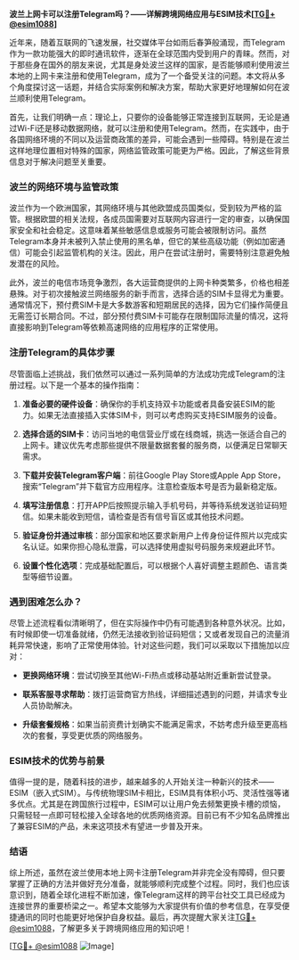 **波兰上网卡可以注册Telegram吗？——详解跨境网络应用与ESIM技术[[TG💪+ @esim1088](https://t.me/s/esim1088)]**

近年来，随着互联网的飞速发展，社交媒体平台如雨后春笋般涌现，而Telegram作为一款功能强大的即时通讯软件，逐渐在全球范围内受到用户的青睐。然而，对于那些身在国外的朋友来说，尤其是身处波兰这样的国家，是否能够顺利使用波兰本地的上网卡来注册和使用Telegram，成为了一个备受关注的问题。本文将从多个角度探讨这一话题，并结合实际案例和解决方案，帮助大家更好地理解如何在波兰顺利使用Telegram。

首先，让我们明确一点：理论上，只要你的设备能够正常连接到互联网，无论是通过Wi-Fi还是移动数据网络，就可以注册和使用Telegram。然而，在实践中，由于各国网络环境的不同以及运营商政策的差异，可能会遇到一些障碍。特别是在波兰这样地理位置相对特殊的国家，网络监管政策可能更为严格。因此，了解这些背景信息对于解决问题至关重要。

### 波兰的网络环境与监管政策

波兰作为一个欧洲国家，其网络环境与其他欧盟成员国类似，受到较为严格的监管。根据欧盟的相关法规，各成员国需要对互联网内容进行一定的审查，以确保国家安全和社会稳定。这意味着某些敏感信息或服务可能会被限制访问。虽然Telegram本身并未被列入禁止使用的黑名单，但它的某些高级功能（例如加密通信）可能会引起监管机构的关注。因此，用户在尝试注册时，需要特别注意避免触发潜在的风险。

此外，波兰的电信市场竞争激烈，各大运营商提供的上网卡种类繁多，价格也相差悬殊。对于初次接触波兰网络服务的新手而言，选择合适的SIM卡显得尤为重要。通常情况下，预付费SIM卡是大多数游客和短期居民的选择，因为它们操作简便且无需签订长期合同。不过，部分预付费SIM卡可能存在限制国际流量的情况，这将直接影响到Telegram等依赖高速网络的应用程序的正常使用。

### 注册Telegram的具体步骤

尽管面临上述挑战，我们依然可以通过一系列简单的方法成功完成Telegram的注册过程。以下是一个基本的操作指南：

1. **准备必要的硬件设备**：确保你的手机支持双卡功能或者具备安装ESIM的能力。如果无法直接插入实体SIM卡，则可以考虑购买支持ESIM服务的设备。
   
2. **选择合适的SIM卡**：访问当地的电信营业厅或在线商城，挑选一张适合自己的上网卡。建议优先考虑那些提供不限量数据套餐的服务商，以便满足日常聊天需求。

3. **下载并安装Telegram客户端**：前往Google Play Store或Apple App Store，搜索“Telegram”并下载官方应用程序。注意检查版本号是否为最新稳定版。

4. **填写注册信息**：打开APP后按照提示输入手机号码，并等待系统发送验证码短信。如果未能收到短信，请检查是否有信号盲区或其他技术问题。

5. **验证身份并通过审核**：部分国家和地区要求新用户上传身份证件照片以完成实名认证。如果你担心隐私泄露，可以选择使用虚拟号码服务来规避此环节。

6. **设置个性化选项**：完成基础配置后，可以根据个人喜好调整主题颜色、语言类型等细节设置。

### 遇到困难怎么办？

尽管上述流程看似清晰明了，但在实际操作中仍有可能遇到各种意外状况。比如，有时候即使一切准备就绪，仍然无法接收到验证码短信；又或者发现自己的流量消耗异常快速，影响了正常使用体验。针对这些问题，我们可以采取以下措施加以应对：

- **更换网络环境**：尝试切换至其他Wi-Fi热点或移动基站附近重新尝试登录。
  
- **联系客服寻求帮助**：拨打运营商官方热线，详细描述遇到的问题，并请求专业人员协助解决。

- **升级套餐规格**：如果当前资费计划确实不能满足需求，不妨考虑升级至更高档次的套餐，享受更优质的网络服务。

### ESIM技术的优势与前景

值得一提的是，随着科技的进步，越来越多的人开始关注一种新兴的技术——ESIM（嵌入式SIM）。与传统物理SIM卡相比，ESIM具有体积小巧、灵活性强等诸多优点。尤其是在跨国旅行过程中，ESIM可以让用户免去频繁更换卡槽的烦恼，只需轻轻一点即可轻松接入全球各地的优质网络资源。目前已有不少知名品牌推出了兼容ESIM的产品，未来这项技术有望进一步普及开来。

### 结语

综上所述，虽然在波兰使用本地上网卡注册Telegram并非完全没有障碍，但只要掌握了正确的方法并做好充分准备，就能够顺利完成整个过程。同时，我们也应该意识到，随着全球化进程不断加速，像Telegram这样的跨平台社交工具已经成为连接世界的重要桥梁之一。希望本文能够为大家提供有价值的参考信息，在享受便捷通讯的同时也能更好地保护自身权益。最后，再次提醒大家关注[TG💪+ @esim1088](https://t.me/s/esim1088)，了解更多关于跨境网络应用的知识吧！

[[TG💪+ @esim1088](https://t.me/s/esim1088) ![Image](https://i.postimg.cc/4NQfJmqS/Snipaste-2025-05-13-00-14-12.png)]
